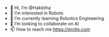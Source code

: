 - 👋 Hi, I’m @Hakkliha
- 👀 I’m interested in Robots
- 🌱 I’m currently learning Robotics Engineering
- 💞️ I’m looking to collaborate on AI
- 📫 How to reach me https://ernits.com

<!---
Hakkliha/Hakkliha is a ✨ special ✨ repository because its `README.md` (this file) appears on your GitHub profile.
You can click the Preview link to take a look at your changes.
--->
